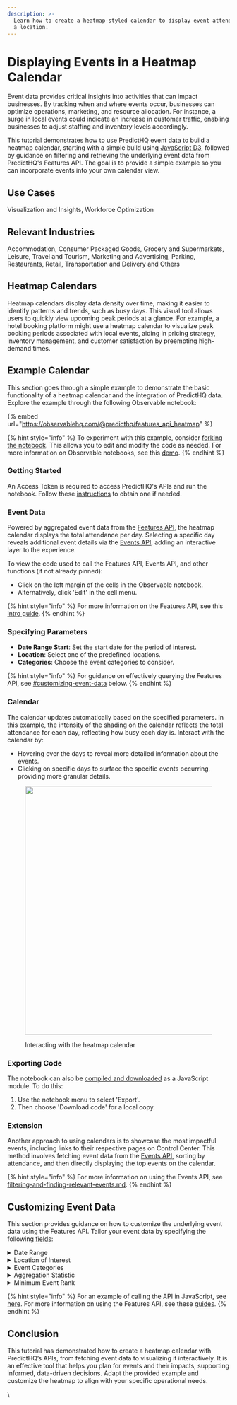 ```yaml
---
description: >-
  Learn how to create a heatmap-styled calendar to display event attendance for
  a location.
---
```


# Displaying Events in a Heatmap Calendar

Event data provides critical insights into activities that can impact businesses. By tracking when and where events occur, businesses can optimize operations, marketing, and resource allocation. For instance, a surge in local events could indicate an increase in customer traffic, enabling businesses to adjust staffing and inventory levels accordingly.

This tutorial demonstrates how to use PredictHQ event data to build a heatmap calendar, starting with a simple build using [JavaScript D3](https://d3js.org/), followed by guidance on filtering and retrieving the underlying event data from PredictHQ's Features API. The goal is to provide a simple example so you can incorporate events into your own calendar view.

## Use Cases

Visualization and Insights, Workforce Optimization

## Relevant Industries

Accommodation, Consumer Packaged Goods, Grocery and Supermarkets, Leisure, Travel and Tourism, Marketing and Advertising, Parking, Restaurants, Retail, Transportation and Delivery and Others

## Heatmap Calendars

Heatmap calendars display data density over time, making it easier to identify patterns and trends, such as busy days. This visual tool allows users to quickly view upcoming peak periods at a glance. For example, a hotel booking platform might use a heatmap calendar to visualize peak booking periods associated with local events, aiding in pricing strategy, inventory management, and customer satisfaction by preempting high-demand times.

## Example Calendar

This section goes through a simple example to demonstrate the basic functionality of a heatmap calendar and the integration of PredictHQ data. Explore the example through the following Observable notebook:

{% embed url="https://observablehq.com/@predicthq/features_api_heatmap" %}

{% hint style="info" %}
To experiment with this example, consider [forking the notebook](https://observablehq.com/documentation/notebooks/forking). This allows you to edit and modify the code as needed. For more information on Observable notebooks, see this [demo](https://observablehq.com/@observablehq/demo).
{% endhint %}

### Getting Started

An Access Token is required to access PredictHQ's APIs and run the notebook. Follow these [instructions](../../api-quickstart.md) to obtain one if needed.

### Event Data

Powered by aggregated event data from the [Features API](https://www.predicthq.com/apis/features-api), the heatmap calendar displays the total attendance per day. Selecting a specific day reveals additional event details via the [Events API](https://www.predicthq.com/apis/event-api), adding an interactive layer to the experience.

To view the code used to call the Features API, Events API, and other functions (if not already pinned):

* Click on the left margin of the cells in the Observable notebook.
* Alternatively, click 'Edit' in the cell menu.

{% hint style="info" %}
For more information on the Features API, see this [intro guide](../features-api-guides/increase-accuracy-with-the-features-api.md).
{% endhint %}

### Specifying Parameters

* **Date Range Start**: Set the start date for the period of interest.
* **Location**: Select one of the predefined locations.&#x20;
* **Categories**: Choose the event categories to consider.&#x20;

{% hint style="info" %}
For guidance on effectively querying the Features API, see [#customizing-event-data](displaying-events-in-a-heatmap-calendar.md#customizing-event-data "mention") below.
{% endhint %}

### Calendar

The calendar updates automatically based on the specified parameters. In this example, the intensity of the shading on the calendar reflects the total attendance for each day, reflecting how busy each day is. Interact with the calendar by:

* Hovering over the days to reveal more detailed information about the events.
* Clicking on specific days to surface the specific events occurring, providing more granular details.

<figure><img src="https://lh7-us.googleusercontent.com/docsz/AD_4nXe91XOWCl6CkoPUeqz46MlUxCvuzyakT2cKIeKaRUhM8LNXaZf-dkjDmKZ66xSHw8OrJmvlLQcZrP4ZlwU4LC9A7O83H1bGpJ4vEdpJwHwXcceBx-adNwQV7GcBHdMU5NssX8zGHEkraTe28PGHZqLdFpGI?key=yHYQOK_XUxkGtvg9Am0g5g" alt="" width="563"><figcaption><p>Interacting with the heatmap calendar</p></figcaption></figure>

### Exporting Code

The notebook can also be [compiled and downloaded](https://observablehq.com/documentation/embeds/advanced#notebooks-as-es-modules) as a JavaScript module. To do this:

1. Use the notebook menu to select 'Export'.
2. Then choose 'Download code' for a local copy.

### Extension

Another approach to using calendars is to showcase the most impactful events, including links to their respective pages on Control Center. This method involves fetching event data from the [Events API](../../../api/events/search-events.md), sorting by attendance, and then directly displaying the top events on the calendar.

{% hint style="info" %}
For more information on using the Events API, see [filtering-and-finding-relevant-events.md](filtering-and-finding-relevant-events.md "mention").
{% endhint %}

## Customizing Event Data

This section provides guidance on how to customize the underlying event data using the Features API. Tailor your event data by specifying the following [fields](../../../api/features/get-features.md#request-body):

<details>

<summary>Date Range</summary>

* Define a date range for the period of interest.
* Configuration: Use the `active` field.

</details>

<details>

<summary>Location of Interest</summary>

* Determine the geographical area for which event data is required.&#x20;
* Configuration: Use the `location` field to specify a latitude, longitude, and radius or place ID for a specific city or region (as in the above example).
* Guidance: For details on how to set locations, refer to [#location-type](../industry-specific-event-filters.md#location-type "mention").&#x20;

</details>

<details>

<summary>Event Categories</summary>

* Identify the types of events of interest, such as concerts, sports, or community events.
* Configuration: Add `<feature_name>` to the request body, specifying `stat` and `phq_rank` as needed (see next).&#x20;
* Guidance: Start with [features](../../../api/features/get-features.md#available-features) prefixed by `phq_attendance` for [attendance-based categories](../../predicthq-data/event-categories/attendance-based-events.md); other categories may require additional adjustments. For details on how to set event categories, refer to [#relevant-event-categories](../industry-specific-event-filters.md#relevant-event-categories "mention").

</details>

<details>

<summary>Aggregation Statistic</summary>

* Choose how to aggregate event data at the daily level.
* Configuration: Use the `stat` field under `<feature_name>`.
* Guidance: Set as `sum` for visualizing the total daily attendance, which offers insights into people movement. Set as `count` to monitor the daily count of events, though it should be noted that this does not reflect event attendance or size.

</details>

<details>

<summary>Minimum Event Rank</summary>

* Set a threshold to filter out small events that are unlikely to have a significant impact based on [PHQ Rank](https://docs.predicthq.com/getting-started/predicthq-data/ranks/phq-rank).
* Configuration: Use the `phq_rank` field under `<feature_name>`.
* Guidance: For details on how to set the minimum event rank, refer to [#minimum-phq-rank](../industry-specific-event-filters.md#minimum-phq-rank "mention").

</details>

{% hint style="info" %}
For an example of calling the API in JavaScript, see [here](https://observablehq.com/@predicthq/features\_api\_heatmap#data). For more information on using the Features API, see these [guides](../features-api-guides/).
{% endhint %}

## Conclusion

This tutorial has demonstrated how to create a heatmap calendar with PredictHQ’s APIs, from fetching event data to visualizing it interactively. It is an effective tool that helps you plan for events and their impacts, supporting informed, data-driven decisions. Adapt the provided example and customize the heatmap to align with your specific operational needs.&#x20;

\

